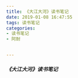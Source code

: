 ```yaml
---
title: 《大江大河》读书笔记
date: 2019-01-08 16:47:55
tags: 读书笔记
categories: 
- 读书笔记
- 阿耐


---
```


##### 《大江大河》读书笔记

